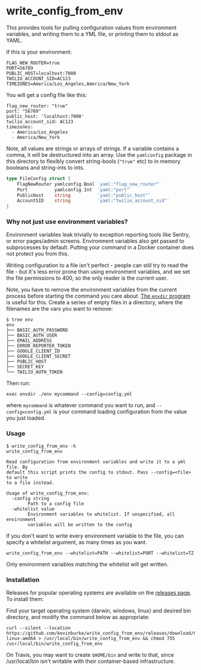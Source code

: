 # write_config_from_env

This provides tools for pulling configuration values from environment variables,
and writing them to a YML file, or printing them to stdout as YAML.

If this is your environment:

```
FLAG_NEW_ROUTER=true
PORT=56789
PUBLIC_HOST=localhost:7000
TWILIO_ACCOUNT_SID=AC123
TIMEZONES=America/Los_Angeles,America/New_York
```

You will get a config file like this:

```
flag_new_router: "true"
port: "56789"
public_host: 'localhost:7000'
twilio_account_sid: AC123
timezones:
  - America/Los_Angeles
  - America/New_York
```

Note, all values are strings or arrays of strings. If a variable contains a
comma, it will be destructured into an array. Use the `yamlconfig` package in
this directory to flexibly convert string-bools (`"true"` etc) to in memory
booleans and string-ints to ints.

```go
type FileConfig struct {
    FlagNewRouter yamlconfig.Bool `yaml:"flag_new_router"`
    Port          yamlconfig.Int  `yaml:"port"`
    PublicHost    string          `yaml:"public_host"`
    AccountSID    string          `yaml:"twilio_account_sid"`
}
```

### Why not just use environment variables?

Environment variables leak trivially to exception reporting tools like Sentry,
or error pages/admin screens. Environment variables also get passed to
subprocesses by default. Putting your command in a Docker container does not
protect you from this.

Writing configuration to a file isn't perfect - people can still try to read the
file - but it's less error prone than using environment variables, and we set
the file permissions to 400, so the only reader is the current user.

Note, you have to remove the environment variables from the current process
before starting the command you care about. [The `envdir` program][envdir] is
useful for this. Create a series of empty files in a directory, where the
filenames are the vars you want to remove:

```
$ tree env
env
├── BASIC_AUTH_PASSWORD
├── BASIC_AUTH_USER
├── EMAIL_ADDRESS
├── ERROR_REPORTER_TOKEN
├── GOOGLE_CLIENT_ID
├── GOOGLE_CLIENT_SECRET
├── PUBLIC_HOST
├── SECRET_KEY
└── TWILIO_AUTH_TOKEN
```

Then run:

```
exec envdir ./env mycommand --config=config.yml
```

where `mycommand` is whatever command you want to run, and `--config=config.yml`
is your command loading configuration from the value you just loaded.

[envdir]: https://cr.yp.to/daemontools/envdir.html

### Usage

```
$ write_config_from_env -h
write_config_from_env

Read configuration from environment variables and write it to a yml file. By
default this script prints the config to stdout. Pass --config=<file> to write
to a file instead.

Usage of write_config_from_env:
  -config string
        Path to a config file
  -whitelist value
        Environment variables to whitelist. If unspecified, all environment
        variables will be written to the config
```

If you don't want to write every environment variable to the file, you can
specify a whitelist argument, as many times as you want.

```
write_config_from_env --whitelist=PATH --whitelist=PORT --whitelist=TZ
```

Only environment variables matching the whitelist will get written.

### Installation

Releases for popular operating systems are available on the [releases
page][releases]. To install them:

Find your target operating system (darwin, windows, linux) and desired bin
directory, and modify the command below as appropriate:

    curl --silent --location https://github.com/kevinburke/write_config_from_env/releases/download/0.5/write_config_from_env-linux-amd64 > /usr/local/bin/write_config_from_env && chmod 755 /usr/local/bin/write_config_from_env

On Travis, you may want to create `$HOME/bin` and write to that, since
/usr/local/bin isn't writable with their container-based infrastructure.


[releases]: https://github.com/kevinburke/write_config_from_env/releases
